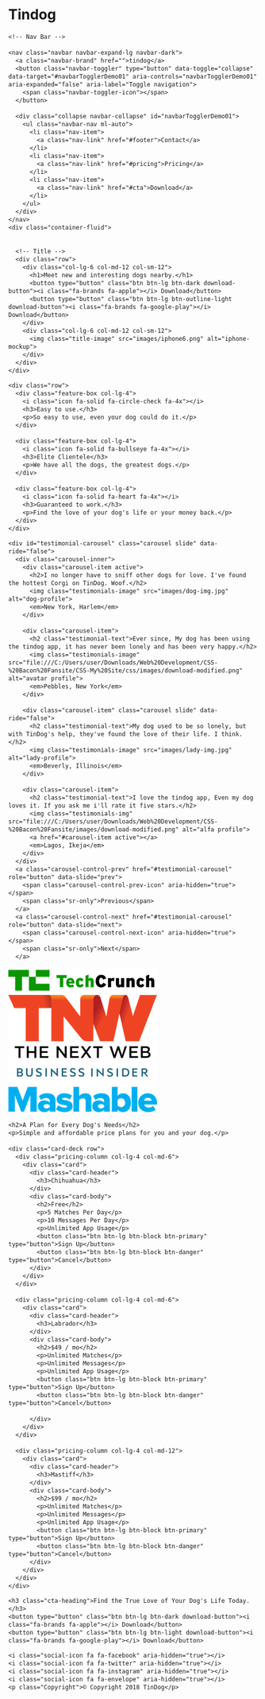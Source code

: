# Tindog
<!DOCTYPE html>
<html>

<head>
  <meta charset="utf-8">
  <title>TinDog</title>

  <!-- GOOGLE FONTS -->
  <link rel="stylesheet" href="https://cdn.jsdelivr.net/npm/bootstrap@4.0.0/dist/css/bootstrap.min.css" integrity="sha384-Gn5384xqQ1aoWXA+058RXPxPg6fy4IWvTNh0E263XmFcJlSAwiGgFAW/dAiS6JXm" crossorigin="anonymous">

  <!-- CSS stylesheet -->
  <link href="https://fonts.googleapis.com/css2?family=Merriweather:ital,wght@0,400;0,700;1,300;1,400&family=Montserrat:ital,wght@0,300;0,400;0,500;0,600;0,700;0,800;0,900;1,400;1,900&family=Sacramento&family=Ubuntu&display=swap" rel="stylesheet">
  <link href="https://fonts.googleapis.com/css2?family=Merriweather:ital,wght@0,400;0,700;1,300;1,400&family=Montserrat:wght@900&family=Sacramento&family=Ubuntu&display=swap" rel="stylesheet">
  <link href="https://fonts.googleapis.com/css2?family=Merriweather:ital,wght@0,400;0,700;1,300;1,400&family=Montserrat:ital,wght@0,400;0,900;1,400;1,900&family=Sacramento&family=Ubuntu&display=swap" rel="stylesheet">
  <link rel="stylesheet" href="css/styles.css">

  <!-- Font awesome -->
  <script src="https://kit.fontawesome.com/f864b4806e.js" crossorigin="anonymous"></script>

  <!-- Bootstrap Scripts -->
  <script src="https://code.jquery.com/jquery-3.2.1.slim.min.js" integrity="sha384-KJ3o2DKtIkvYIK3UENzmM7KCkRr/rE9/Qpg6aAZGJwFDMVNA/GpGFF93hXpG5KkN" crossorigin="anonymous"></script>
  <script src="https://cdn.jsdelivr.net/npm/popper.js@1.12.9/dist/umd/popper.min.js" integrity="sha384-ApNbgh9B+Y1QKtv3Rn7W3mgPxhU9K/ScQsAP7hUibX39j7fakFPskvXusvfa0b4Q" crossorigin="anonymous"></script>
  <script src="https://cdn.jsdelivr.net/npm/bootstrap@4.0.0/dist/js/bootstrap.min.js" integrity="sha384-JZR6Spejh4U02d8jOt6vLEHfe/JQGiRRSQQxSfFWpi1MquVdAyjUar5+76PVCmYl" crossorigin="anonymous"></script>

</head>

<body>

  <section id="title">


    <!-- Nav Bar -->

    <nav class="navbar navbar-expand-lg navbar-dark">
      <a class="navbar-brand" href="">tindog</a>
      <button class="navbar-toggler" type="button" data-toggle="collapse" data-target="#navbarTogglerDemo01" aria-controls="navbarTogglerDemo01" aria-expanded="false" aria-label="Toggle navigation">
        <span class="navbar-toggler-icon"></span>
      </button>

      <div class="collapse navbar-collapse" id="navbarTogglerDemo01">
        <ul class="navbar-nav ml-auto">
          <li class="nav-item">
            <a class="nav-link" href="#footer">Contact</a>
          </li>
          <li class="nav-item">
            <a class="nav-link" href="#pricing">Pricing</a>
          </li>
          <li class="nav-item">
            <a class="nav-link" href="#cta">Download</a>
          </li>
        </ul>
      </div>
    </nav>
    <div class="container-fluid">


      <!-- Title -->
      <div class="row">
        <div class="col-lg-6 col-md-12 col-sm-12">
          <h1>Meet new and interesting dogs nearby.</h1>
          <button type="button" class="btn btn-lg btn-dark download-button"><i class="fa-brands fa-apple"></i> Download</button>
          <button type="button" class="btn btn-lg btn-outline-light download-button"><i class="fa-brands fa-google-play"></i> Download</button>
        </div>
        <div class="col-lg-6 col-md-12 col-sm-12">
          <img class="title-image" src="images/iphone6.png" alt="iphone-mockup">
        </div>
      </div>
    </div>

  </section>


  <!-- Features -->

  <section id="features">

    <div class="row">
      <div class="feature-box col-lg-4">
        <i class="icon fa-solid fa-circle-check fa-4x"></i>
        <h3>Easy to use.</h3>
        <p>So easy to use, even your dog could do it.</p>
      </div>

      <div class="feature-box col-lg-4">
        <i class="icon fa-solid fa-bullseye fa-4x"></i>
        <h3>Elite Clientele</h3>
        <p>We have all the dogs, the greatest dogs.</p>
      </div>

      <div class="feature-box col-lg-4">
        <i class="icon fa-solid fa-heart fa-4x"></i>
        <h3>Guaranteed to work.</h3>
        <p>Find the love of your dog's life or your money back.</p>
      </div>
    </div>

  </section>


  <!-- Testimonials -->

  <section id="testimonials">

    <div id="testimonial-carousel" class="carousel slide" data-ride="false">
      <div class="carousel-inner">
        <div class="carousel-item active">
          <h2>I no longer have to sniff other dogs for love. I've found the hottest Corgi on TinDog. Woof.</h2>
          <img class="testimonials-image" src="images/dog-img.jpg" alt="dog-profile">
          <em>New York, Harlem</em>
        </div>

        <div class="carousel-item">
          <h2 class="testimonial-text">Ever since, My dog has been using the tindog app, it has never been lonely and has been very happy.</h2>
          <img class="testimonials-image" src="file:///C:/Users/user/Downloads/Web%20Development/CSS-%20Bacon%20Fansite/CSS-My%20Site/css/images/download-modified.png" alt="avatar profile">
          <em>Pebbles, New York</em>
        </div>

        <div class="carousel-item" class="carousel slide" data-ride="false">
          <h2 class="testimonial-text">My dog used to be so lonely, but with TinDog's help, they've found the love of their life. I think.</h2>
          <img class="testimonials-image" src="images/lady-img.jpg" alt="lady-profile">
          <em>Beverly, Illinois</em>
        </div>

        <div class="carousel-item">
          <h2 class="testimonial-text">I love the tindog app, Even my dog loves it. If you ask me i'll rate it five stars.</h2>
          <img class="testimonials-img" src="file:///C:/Users/user/Downloads/Web%20Development/CSS-%20Bacon%20Fansite/images/download-modified.png" alt="alfa profile">
          <a href="#carousel-item active"></a>
          <em>Lagos, Ikeja</em>
        </div>
      </div>
      <a class="carousel-control-prev" href="#testimonial-carousel" role="button" data-slide="prev">
        <span class="carousel-control-prev-icon" aria-hidden="true"></span>
        <span class="sr-only">Previous</span>
      </a>
      <a class="carousel-control-next" href="#testimonial-carousel" role="button" data-slide="next">
        <span class="carousel-control-next-icon" aria-hidden="true"></span>
        <span class="sr-only">Next</span>
      </a>

  </section>


  <!-- Press -->

  <section id="press">
    <img class="press-logo" src="images/techcrunch.png" alt="tc-logo">
    <img class="press-logo" src="images/tnw.png" alt="tnw-logo">
    <img class="press-logo" src="images/bizinsider.png" alt="biz-insider-logo">
    <img class="press-logo" src="images/mashable.png" alt="mashable-logo">

  </section>


  <!-- Pricing -->

  <section id="pricing">

    <h2>A Plan for Every Dog's Needs</h2>
    <p>Simple and affordable price plans for you and your dog.</p>

    <div class="card-deck row">
      <div class="pricing-column col-lg-4 col-md-6">
        <div class="card">
          <div class="card-header">
            <h3>Chihuahua</h3>
          </div>
          <div class="card-body">
            <h2>Free</h2>
            <p>5 Matches Per Day</p>
            <p>10 Messages Per Day</p>
            <p>Unlimited App Usage</p>
            <button class="btn btn-lg btn-block btn-primary" type="button">Sign Up</button>
            <button class="btn btn-lg btn-block btn-danger" type="button">Cancel</button>
          </div>
        </div>
      </div>

      <div class="pricing-column col-lg-4 col-md-6">
        <div class="card">
          <div class="card-header">
            <h3>Labrador</h3>
          </div>
          <div class="card-body">
            <h2>$49 / mo</h2>
            <p>Unlimited Matches</p>
            <p>Unlimited Messages</p>
            <p>Unlimited App Usage</p>
            <button class="btn btn-lg btn-block btn-primary" type="button">Sign Up</button>
            <button class="btn btn-lg btn-block btn-danger" type="button">Cancel</button>

          </div>
        </div>
      </div>

      <div class="pricing-column col-lg-4 col-md-12">
        <div class="card">
          <div class="card-header">
            <h3>Mastiff</h3>
          </div>
          <div class="card-body">
            <h2>$99 / mo</h2>
            <p>Unlimited Matches</p>
            <p>Unlimited Messages</p>
            <p>Unlimited App Usage</p>
            <button class="btn btn-lg btn-block btn-primary" type="button">Sign Up</button>
            <button class="btn btn-lg btn-block btn-danger" type="button">Cancel</button>
          </div>
        </div>
      </div>
    </div>

  </section>


  <!-- Call to Action -->

  <section id="cta">

    <h3 class="cta-heading">Find the True Love of Your Dog's Life Today.</h3>
    <button type="button" class="btn btn-lg btn-dark download-button"><i class="fa-brands fa-apple"></i> Download</button>
    <button type="button" class="btn btn-lg btn-light download-button"><i class="fa-brands fa-google-play"></i> Download</button>

  </section>


  <!-- Footer -->

  <footer id="footer">

    <i class="social-icon fa fa-facebook" aria-hidden="true"></i>
    <i class="social-icon fa fa-twitter" aria-hidden="true"></i>
    <i class="social-icon fa fa-instagram" aria-hidden="true"></i>
    <i class="social-icon fa fa-envelope" aria-hidden="true"></i>
    <p class="Copyright">© Copyright 2018 TinDog</p>

  </footer>


</body>

</html>
